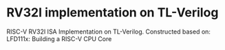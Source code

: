 # RV32I implementation on TL-Verilog
 RISC-V RV32I ISA Implementation on TL-Verilog. Constructed based on: LFD111x: Building a RISC-V CPU Core
